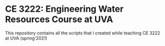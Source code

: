 # CE 3222: Engineering Water Resources Course at UVA

This repository contains all the scripts that I created while teaching CE 3222 at UVA (spring'2021)
